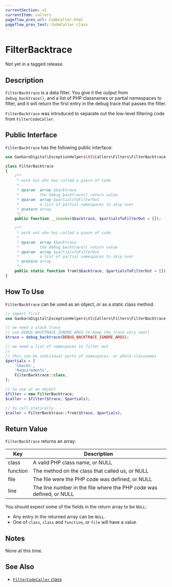```yaml
---
currentSection: v1
currentItem: callers
pageflow_prev_url: CodeCaller.html
pageflow_prev_text: CodeCaller class
---
```


# FilterBacktrace

<div class="callout warning" markdown="1">
Not yet in a tagged release.
</div>

## Description

`FilterBacktrace` is a data filter. You give it the output from `debug_backtrace()`, and a list of PHP classnames or partial namespaces to filter, and it will return the first entry in the debug trace that passes the filter.

`FilterBacktrace` was introduced to separate out the low-level filtering code from `FilterCodeCaller`.

## Public Interface

`FilterBacktrace` has the following public interface:

```php
use GanbaroDigital\ExceptionHelpers\V1\Callers\Filters\FilterBacktrace;

class FilterBacktrace
{
    /**
     * work out who has called a piece of code
     *
     * @param  array $backtrace
     *         the debug_backtrace() return value
     * @param  array $partialsToFilterOut
     *         a list of partial namespaces to skip over
     * @return array
     */
    public function __invoke($backtrace, $partialsToFilterOut = []);

    /**
     * work out who has called a piece of code
     *
     * @param  array $backtrace
     *         the debug_backtrace() return value
     * @param  array $partialsToFilterOut
     *         a list of partial namespaces to skip over
     * @return array
     */
    public static function from($backtrace, $partialsToFilterOut = []);
}
```

## How To Use

`FilterBacktrace` can be used as an object, or as a static class method.

```php
// import first
use GanbaroDigital\ExceptionHelpers\V1\Callers\Filters\FilterBacktrace;

// we need a stack trace
// use DEBUG_BACKTRACE_IGNORE_ARGS to keep the trace very small
$trace = debug_backtrace(DEBUG_BACKTRACE_IGNORE_ARGS);

// we need a list of namespaces to filter out
//
// this can be individual parts of namespaces, or whole classnames
$partials = [
    'Checks',
    'Requirements',
    FilterBacktrace::class,
];

// to use as an object
$filter = new FilterBacktrace;
$caller = $filter($trace, $partials);

// to call statically
$caller = FilterBacktrace::from($trace, $partials);
```

## Return Value

`FilterBacktrace` returns an array:

Key | Description
----|------------
class | A valid PHP class name, or NULL
function | The method on the class that called us, or NULL
file | The file were the PHP code was defined, or NULL
line | The line number in the file where the PHP code was defined, or NULL

You should expect some of the fields in the return array to be `NULL`:

* Any entry in the returned array can be `NULL`.
* One of `class`, `class` and `function`, or `file` will have a value.

## Notes

None at this time.

## See Also

* [`FilterCodeCaller` class](FilterCodeCaller.html)
